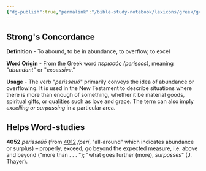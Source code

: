 ```yaml
---
{"dg-publish":true,"permalink":"/bible-study-notebook/lexicons/greek/g4052-perisseuo/","tags":["Greek/G4052-perisseuó"],"created":"2025-06-02T23:40:12.183-04:00","updated":"2025-06-02T20:08:11.146-04:00"}
---
```


## Strong's Concordance

**Definition** - To abound, to be in abundance, to overflow, to excel

**Word Origin** - From the Greek word *περισσός (perissos)*, meaning "*abundant*" or "*excessive*."

**Usage** - The verb "*perisseuó*" primarily conveys the idea of abundance or overflowing. It is used in the New Testament to describe situations where there is more than enough of something, whether it be material goods, spiritual gifts, or qualities such as love and grace. The term can also imply *excelling or surpassing* in a particular area.

## Helps Word-studies

**4052** *perisseúō* (from [4012](https://biblehub.com/greek/4012.htm) */perí*, "all-around" which indicates abundance or surplus) – properly, exceed, go beyond the expected measure, i.e. above and beyond ("more than . . . "); "what goes further (more), *surpasses*" (J. Thayer).
